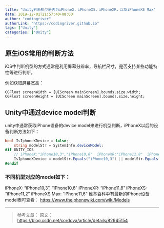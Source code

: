 ```yaml
---
title: "Unity判断机型是否为iPhoneX，iPhoneXS，iPhoneXR，以及iPhoneXS Max"
date: 2019-12-01T21:57:40+08:00
author: "codingriver"
authorLink: "https://codingriver.github.io"
tags: ["Unity"]
categories: ["Unity"]
---
```


<!--more-->

## 原生iOS常用的判断方法
iOS中判断机型的方式通常是利用屏幕分辨率，导航栏尺寸，是否支持某些功能特性等进行判断。

例如获取屏幕宽高：
```oc
CGFloat screenWidth = [UIScreen mainScreen].bounds.size.width;
CGFloat screenHeight = [UIScreen mainScreen].bounds.size.height;
```

## Unity中通过device model判断
unity中通常获取iPhone设备的device model来进行机型判断，iPhoneX以后的设备判断方法如下：
```csharp
bool IsIphoneXDevice = false;
	string modelStr = SystemInfo.deviceModel;
#if UNITY_IOS
    // iPhoneX:"iPhone10,3","iPhone10,6"  iPhoneXR:"iPhone11,8"  iPhoneXS:"iPhone11,2"  iPhoneXS Max:"iPhone11,6"
    IsIphoneXDevice = modelStr.Equals("iPhone10,3") || modelStr.Equals("iPhone10,6") || modelStr.Equals("iPhone11,8") || modelStr.Equals("iPhone11,2") || modelStr.Equals("iPhone11,6");
#endif
```
### 不同机型对应的model如下：

iPhoneX: “iPhone10,3”, “iPhone10,6”
iPhoneXR: “iPhone11,8”
iPhoneXS: “iPhone11,2”
iPhoneXS Max: “iPhone11,6”
维基百科中有最新的iPhone设备model表可查看：
https://www.theiphonewiki.com/wiki/Models

--------------------- 
>参考文章：
>原文：https://blog.csdn.net/cordova/article/details/82945154 
>